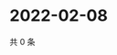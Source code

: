 # 2022-02-08

共 0 条

<!-- BEGIN WEIBO -->
<!-- 最后更新时间 Tue Feb 08 2022 16:00:31 GMT+0800 (China Standard Time) -->

<!-- END WEIBO -->
